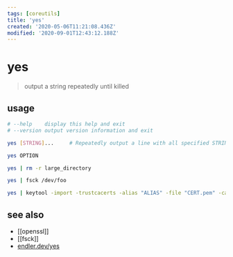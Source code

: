 ```yaml
---
tags: [coreutils]
title: 'yes'
created: '2020-05-06T11:21:08.436Z'
modified: '2020-09-01T12:43:12.188Z'
---
```


# yes

> output a string repeatedly until killed

## usage

```sh
# --help    display this help and exit 
# --version output version information and exit

yes [STRING]...     # Repeatedly output a line with all specified STRING(s), or 'y'.

yes OPTION

yes | rm -r large_directory

yes | fsck /dev/foo

yes | keytool -import -trustcacerts -alias "ALIAS" -file "CERT.pem" -cacerts -storepass "PASS"
```

## see also

- [[openssl]]
- [[fsck]]
- [endler.dev/yes](https://endler.dev/2017/yes/)
